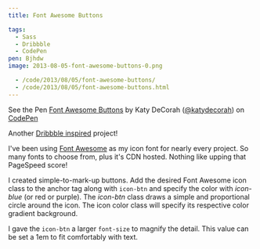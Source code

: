 ```yaml
---
title: Font Awesome Buttons

tags:
  - Sass
  - Dribbble
  - CodePen
pen: Bjhdw
image: 2013-08-05-font-awesome-buttons-0.png

  - /code/2013/08/05/font-awesome-buttons/
  - /code/2013/08/05/font-awesome-buttons.html
---
```


<p data-height="268" data-theme-id="97" data-slug-hash="Bjhdw" data-user="katydecorah" data-default-tab="result" class='codepen'>See the Pen <a href='http://codepen.io/katydecorah/pen/Bjhdw'>Font Awesome Buttons</a> by Katy DeCorah (<a href='http://codepen.io/katydecorah'>@katydecorah</a>) on <a href='http://codepen.io'>CodePen</a></p>

Another [Dribbble inspired](http://dribbble.com/shots/1182658-Picto-icon-detail-variations-WIP) project!

I've been using [Font Awesome](http://fortawesome.github.io/Font-Awesome/) as my icon font for nearly every project. So many fonts to choose from, plus it's CDN hosted. Nothing like upping that PageSpeed score!

I created simple-to-mark-up buttons. Add the desired Font Awesome icon class to the anchor tag along with `icon-btn` and specify the color with _icon-blue_ (or red or purple). The _icon-btn_ class draws a simple and proportional circle around the icon. The icon color class will specify its respective color gradient background.

I gave the `icon-btn` a larger `font-size` to magnify the detail. This value can be set a 1em to fit comfortably with text.
